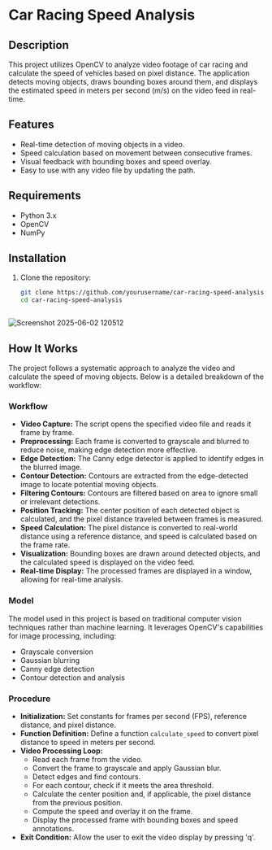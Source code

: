 # Car Racing Speed Analysis

## Description
This project utilizes OpenCV to analyze video footage of car racing and calculate the speed of vehicles based on pixel distance. The application detects moving objects, draws bounding boxes around them, and displays the estimated speed in meters per second (m/s) on the video feed in real-time.

## Features
- Real-time detection of moving objects in a video.
- Speed calculation based on movement between consecutive frames.
- Visual feedback with bounding boxes and speed overlay.
- Easy to use with any video file by updating the path.

## Requirements
- Python 3.x
- OpenCV
- NumPy

## Installation

1. Clone the repository:
   ```bash
   git clone https://github.com/yourusername/car-racing-speed-analysis.git
   cd car-racing-speed-analysis



![Screenshot 2025-06-02 120512](https://github.com/user-attachments/assets/df343885-7d57-49d2-ab9d-fe5dce428c63)


## How It Works
The project follows a systematic approach to analyze the video and calculate the speed of moving objects. Below is a detailed breakdown of the workflow:

### Workflow
- **Video Capture:** The script opens the specified video file and reads it frame by frame.
- **Preprocessing:** Each frame is converted to grayscale and blurred to reduce noise, making edge detection more effective.
- **Edge Detection:** The Canny edge detector is applied to identify edges in the blurred image.
- **Contour Detection:** Contours are extracted from the edge-detected image to locate potential moving objects.
- **Filtering Contours:** Contours are filtered based on area to ignore small or irrelevant detections.
- **Position Tracking:** The center position of each detected object is calculated, and the pixel distance traveled between frames is measured.
- **Speed Calculation:** The pixel distance is converted to real-world distance using a reference distance, and speed is calculated based on the frame rate.
- **Visualization:** Bounding boxes are drawn around detected objects, and the calculated speed is displayed on the video feed.
- **Real-time Display:** The processed frames are displayed in a window, allowing for real-time analysis.

### Model
The model used in this project is based on traditional computer vision techniques rather than machine learning. It leverages OpenCV's capabilities for image processing, including:
- Grayscale conversion
- Gaussian blurring
- Canny edge detection
- Contour detection and analysis

### Procedure
- **Initialization:** Set constants for frames per second (FPS), reference distance, and pixel distance.
- **Function Definition:** Define a function `calculate_speed` to convert pixel distance to speed in meters per second.
- **Video Processing Loop:**
  - Read each frame from the video.
  - Convert the frame to grayscale and apply Gaussian blur.
  - Detect edges and find contours.
  - For each contour, check if it meets the area threshold.
  - Calculate the center position and, if applicable, the pixel distance from the previous position.
  - Compute the speed and overlay it on the frame.
  - Display the processed frame with bounding boxes and speed annotations.
- **Exit Condition:** Allow the user to exit the video display by pressing 'q'.

